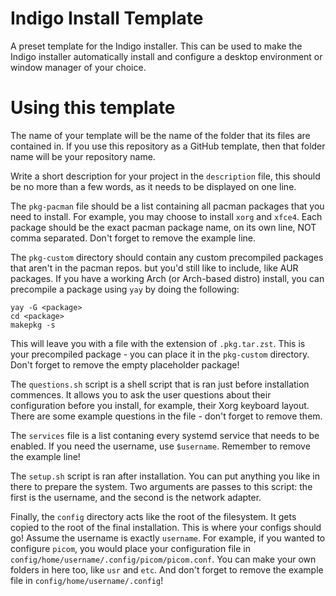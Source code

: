 # Indigo Install Template

A preset template for the Indigo installer. This can be used to make the Indigo installer automatically install and configure a desktop environment or window manager of your choice.

# Using this template

The name of your template will be the name of the folder that its files are contained in. If you use this repository as a GitHub template, then that folder name will be your repository name.

Write a short description for your project in the `description` file, this should be no more than a few words, as it needs to be displayed on one line.

The `pkg-pacman` file should be a list containing all pacman packages that you need to install. For example, you may choose to install `xorg` and `xfce4`.
Each package should be the exact pacman package name, on its own line, NOT comma separated. Don't forget to remove the example line.

The `pkg-custom` directory should contain any custom precompiled packages that aren't in the pacman repos. but you'd still like to include, like AUR packages.
If you have a working Arch (or Arch-based distro) install, you can precompile a package using `yay` by doing the following:
```
yay -G <package>
cd <package>
makepkg -s
```
This will leave you with a file with the extension of `.pkg.tar.zst`. This is your precompiled package - you can place it in the `pkg-custom` directory.
Don't forget to remove the empty placeholder package!

The `questions.sh` script is a shell script that is ran just before installation commences. It allows you to ask the user questions about their configuration before you install, for example, their Xorg keyboard layout. There are some example questions in the file - don't forget to remove them.

The `services` file is a list contaning every systemd service that needs to be enabled. If you need the username, use `$username`. Remember to remove the example line!

The `setup.sh` script is ran after installation. You can put anything you like in there to prepare the system. Two arguments are passes to this script: the first is the username, and the second is the network adapter.

Finally, the `config` directory acts like the root of the filesystem. It gets copied to the root of the final installation. This is where your configs should go! Assume the username is exactly `username`.
For example, if you wanted to configure `picom`, you would place your configuration file in `config/home/username/.config/picom/picom.conf`. You can make your own folders in here too, like `usr` and `etc`.
And don't forget to remove the example file in `config/home/username/.config`!
